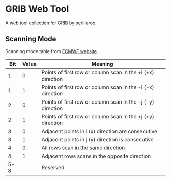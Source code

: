 # GRIB Web Tool

A web tool collection for GRIB by perillaroc.

## Scanning Mode

Scanning mode table from [ECMWF website](http://apps.ecmwf.int/codes/grib/format/grib2/ftables/3/4).

Bit|Value|Meaning
---|---|---
1|0|Points of first row or column scan in the +i (+x) direction
1|1|Points of first row or column scan in the -i (-x) direction
2|0|Points of first row or column scan in the -j (-y) direction
2|1|Points of first row or column scan in the +j (+y) direction
3|0|Adjacent points in i (x) direction are consecutive
3|1|Adjacent points in j (y) direction is consecutive
4|0|All rows scan in the same direction
4|1|Adjacent rows scans in the opposite direction
5-8| |Reserved